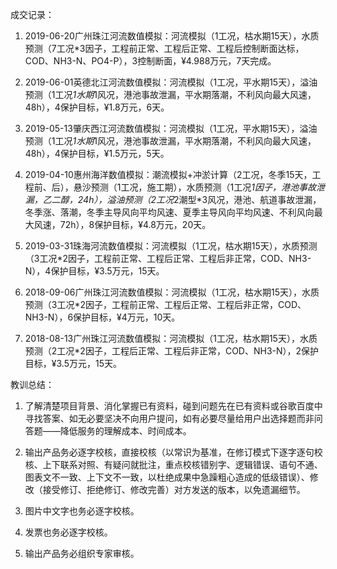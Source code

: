 成交记录：

1. 2019-06-20广州珠江河流数值模拟：河流模拟（1工况，枯水期15天），水质预测（7工况*3因子，工程前正常、工程后正常、工程后控制断面达标，COD、NH3-N、PO4-P），3控制断面，¥4.988万元，7天完成。

2. 2019-06-01英德北江河流数值模拟：河流模拟（1工况，平水期15天），溢油预测（1工况*1水期*1风况，港池事故泄漏，平水期落潮，不利风向最大风速，48h），4保护目标，¥1.8万元，6天。

3. 2019-05-13肇庆西江河流数值模拟：河流模拟（1工况，平水期15天），溢油预测（1工况*1水期*1风况，港池事故泄漏，平水期落潮，不利风向最大风速，48h），4保护目标，¥1.5万元，5天。

4. 2019-04-10惠州海洋数值模拟：潮流模拟+冲淤计算（2工况，冬季15天，工程前、后），悬沙预测（1工况，施工期），水质预测（1工况*1因子，港池事故泄漏，乙二醇，24h），溢油预测（2工况*2潮型*3风况，港池、航道事故泄漏，冬季涨、落潮，冬季主导风向平均风速、夏季主导风向平均风速、不利风向最大风速，72h），8保护目标，¥4.8万元，20天。

5. 2019-03-31珠海河流数值模拟：河流模拟（1工况，枯水期15天），水质预测（3工况*2因子，工程前正常、工程后正常、工程后非正常，COD、NH3-N），4保护目标，¥3.5万元，15天。

6. 2018-09-06广州珠江河流数值模拟：河流模拟（1工况，枯水期15天），水质预测（3工况*2因子，工程前正常、工程后正常、工程后非正常，COD、NH3-N），6保护目标，¥4万元，10天。

7. 2018-08-13广州珠江河流数值模拟：河流模拟（1工况，枯水期15天），水质预测（2工况*2因子，工程后正常、工程后非正常，COD、NH3-N），2保护目标，¥3.5万元，15天。


教训总结：

1. 了解清楚项目背景、消化掌握已有资料，碰到问题先在已有资料或谷歌百度中寻找答案、如无必要坚决不向用户提问，如有必要尽量给用户出选择题而非问答题——降低服务的理解成本、时间成本。

2. 输出产品务必逐字校核，直接校核（以常识为基准，在修订模式下逐字逐句校核、上下联系对照、有疑问就批注，重点校核错别字、逻辑错误、语句不通、图表文不一致、上下文不一致，以杜绝成果中急躁粗心造成的低级错误）、修改（接受修订、拒绝修订、修改完善）对方发送的版本，以免遗漏细节。

3. 图片中文字也务必逐字校核。

4. 发票也务必逐字校核。

5. 输出产品务必组织专家审核。

